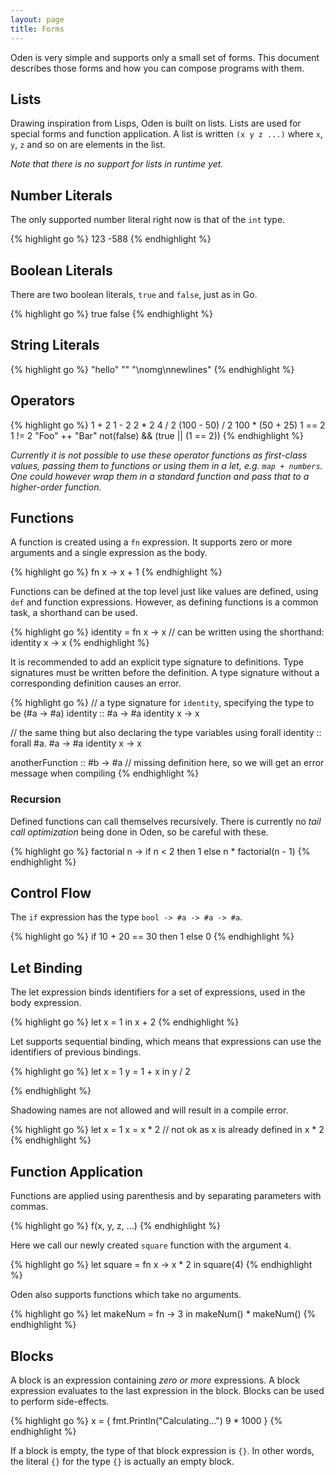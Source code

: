 ```yaml
---
layout: page
title: Forms
---
```


Oden is very simple and supports only a small set of forms. This document
describes those forms and how you can compose programs with them.

## Lists

Drawing inspiration from Lisps, Oden is built on lists. Lists are used for
special forms and function application. A list is written `(x y z ...)` where
`x`, `y`, `z` and so on are elements in the list.

*Note that there is no support for lists in runtime yet.*

## Number Literals

The only supported number literal right now is that of the `int` type.

{% highlight go %}
123
-588
{% endhighlight %}

## Boolean Literals

There are two boolean literals, `true` and `false`, just as in Go.

{% highlight go %}
true
false
{% endhighlight %}

## String Literals

{% highlight go %}
"hello"
""
"\nomg\nnewlines"
{% endhighlight %}

## Operators

{% highlight go %}
1 + 2
1 - 2
2 * 2
4 / 2
(100 - 50) / 2
100 * (50 + 25)
1 == 2
1 != 2
"Foo" ++ "Bar"
not(false) && (true || (1 == 2))
{% endhighlight %}

*Currently it is not possible to use these operator functions as first-class
values, passing them to functions or using them in a let,
e.g. `map + numbers`. One could however wrap them in a standard function and
pass that to a higher-order function.*

## Functions

A function is created using a `fn` expression. It supports zero or
more arguments and a single expression as the body.

{% highlight go %}
fn x -> x + 1
{% endhighlight %}

Functions can be defined at the top level just like values are defined, using
`def` and function expressions. However, as defining functions is a common
task, a shorthand can be used.

{% highlight go %}
identity = fn x -> x
// can be written using the shorthand:
identity x -> x
{% endhighlight %}

It is recommended to add an explicit type signature to definitions. Type
signatures must be written before the definition. A type signature without a
corresponding definition causes an error.

{% highlight go %}
// a type signature for `identity`, specifying the type to be (#a -> #a)
identity :: #a -> #a
identity x -> x

// the same thing but also declaring the type variables using forall
identity :: forall #a. #a -> #a
identity x -> x

anotherFunction :: #b -> #a
// missing definition here, so we will get an error message when compiling
{% endhighlight %}

### Recursion

Defined functions can call themselves recursively. There is currently no
*tail call optimization* being done in Oden, so be careful with these.

{% highlight go %}
factorial n -> if n < 2 then 1 else n * factorial(n - 1)
{% endhighlight %}

## Control Flow

The `if` expression has the type `bool -> #a -> #a -> #a`.

{% highlight go %}
if 10 + 20 == 30 then 1 else 0
{% endhighlight %}

## Let Binding

The let expression binds identifiers for a set of expressions, used
in the body expression.

{% highlight go %}
let x = 1 in x + 2
{% endhighlight %}

Let supports sequential binding, which means that expressions can
use the identifiers of previous bindings.

{% highlight go %}
let x = 1
    y = 1 + x
    in y / 2

{% endhighlight %}

Shadowing names are not allowed and will result in a compile error.

{% highlight go %}
let x = 1
    x = x * 2 // not ok as x is already defined
    in x * 2
{% endhighlight %}

## Function Application

Functions are applied using parenthesis and by separating parameters with
commas.

{% highlight go %}
f(x, y, z, ...)
{% endhighlight %}

Here we call our newly created `square` function with the argument `4`.

{% highlight go %}
let square = fn x -> x * 2 in square(4)
{% endhighlight %}

Oden also supports functions which take no arguments.

{% highlight go %}
let makeNum = fn -> 3 in makeNum() * makeNum()
{% endhighlight %}

## Blocks

A block is an expression containing *zero or more* expressions. A block
expression evaluates to the last expression in the block. Blocks can be used to
perform side-effects.

{% highlight go %}
x = {
  fmt.Println("Calculating...")
  9 * 1000
}
{% endhighlight %}

If a block is empty, the type of that block expression is `{}`. In other words,
the literal `{}` for the type `{}` is actually an empty block.
